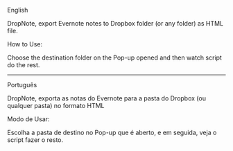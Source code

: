 English

DropNote, export Evernote notes to Dropbox folder (or any folder) as HTML file.

How to Use:

Choose the destination folder on the Pop-up opened and then watch script do the rest.

----------------------------

Português

DropNote,  exporta  as  notas do Evernote para a pasta do Dropbox (ou qualquer pasta) no
formato HTML

Modo de Usar:

Escolha a pasta de destino no Pop-up que é aberto, e em seguida, veja o script fazer o resto.
